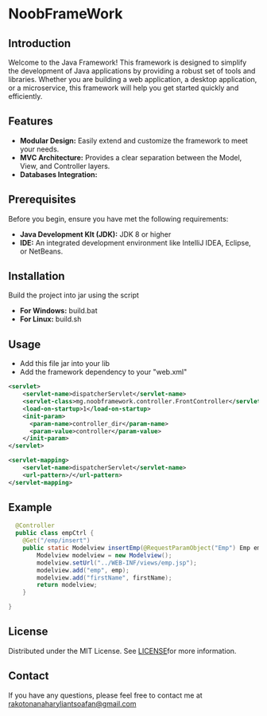   # NoobFrameWork

  ## Introduction
Welcome to the Java Framework! This framework is designed to simplify the development of Java applications by providing a robust set of tools and libraries. Whether you are building a web application, a desktop application, or a microservice, this framework will help you get started quickly and efficiently.

  ## Features
  * **Modular Design:** Easily extend and customize the framework to meet your needs.
  * **MVC Architecture:** Provides a clear separation between the Model, View, and Controller layers.
  * **Databases Integration:** 
  
  ## Prerequisites
  Before you begin, ensure you have met the following requirements:
  * **Java Development KIt (JDK):** JDK 8 or higher
  * **IDE:** An integrated development environment like IntelliJ IDEA, Eclipse, or NetBeans.

  ## Installation 
  Build the project into jar using the script 
  * **For Windows:**  build.bat
  * **For Linux:** build.sh

  ## Usage
  * Add this file jar  into your lib 
  * Add the framework dependency to your "web.xml"
```xml
<servlet>
    <servlet-name>dispatcherServlet</servlet-name>
    <servlet-class>mg.noobframework.controller.FrontController</servlet-class>
    <load-on-startup>1</load-on-startup>
    <init-param>
      <param-name>controller_dir</param-name>
      <param-value>controller</param-value>
    </init-param>
</servlet>

<servlet-mapping>
    <servlet-name>dispatcherServlet</servlet-name>
    <url-pattern>/</url-pattern>
</servlet-mapping>
```

  ## Example
```java
  @Controller
  public class empCtrl {
    @Get("/emp/insert")
    public static Modelview insertEmp(@RequestParamObject("Emp") Emp emp ,  @RequestParam("firstName") String firstName) {
        Modelview modelview = new Modelview();
        modelview.setUrl("../WEB-INF/views/emp.jsp");
        modelview.add("emp", emp);
        modelview.add("firstName", firstName);
        return modelview;
    }

}

```
## License
Distributed under the MIT License. See [LICENSE](./LICENSE)for more information.

## Contact
If you have any questions, please feel free to contact me at  [rakotonanaharyliantsoafan@gmail.com](mailto:rakotonanaharyliantsoafan@gmail.com)
